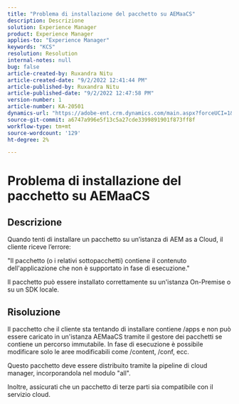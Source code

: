 ```yaml
---
title: "Problema di installazione del pacchetto su AEMaaCS"
description: Descrizione
solution: Experience Manager
product: Experience Manager
applies-to: "Experience Manager"
keywords: "KCS"
resolution: Resolution
internal-notes: null
bug: false
article-created-by: Ruxandra Nitu
article-created-date: "9/2/2022 12:41:44 PM"
article-published-by: Ruxandra Nitu
article-published-date: "9/2/2022 12:47:58 PM"
version-number: 1
article-number: KA-20501
dynamics-url: "https://adobe-ent.crm.dynamics.com/main.aspx?forceUCI=1&pagetype=entityrecord&etn=knowledgearticle&id=f194cd96-bc2a-ed11-9db1-0022480861dd"
source-git-commit: a6747a996e5f13c5a27cde3399891901f873ff8f
workflow-type: tm+mt
source-wordcount: '129'
ht-degree: 2%

---
```


# Problema di installazione del pacchetto su AEMaaCS

## Descrizione


Quando tenti di installare un pacchetto su un’istanza di AEM as a Cloud, il cliente riceve l’errore:

&quot;Il pacchetto (o i relativi sottopacchetti) contiene il contenuto dell&#39;applicazione che non è supportato in fase di esecuzione.&quot;



Il pacchetto può essere installato correttamente su un&#39;istanza On-Premise o su un SDK locale.




## Risoluzione


Il pacchetto che il cliente sta tentando di installare contiene /apps e non può essere caricato in un&#39;istanza AEMaaCS tramite il gestore dei pacchetti se contiene un percorso immutabile.
In fase di esecuzione è possibile modificare solo le aree modificabili come /content, /conf, ecc.

Questo pacchetto deve essere distribuito tramite la pipeline di cloud manager, incorporandola nel modulo &quot;all&quot;.

Inoltre, assicurati che un pacchetto di terze parti sia compatibile con il servizio cloud.
